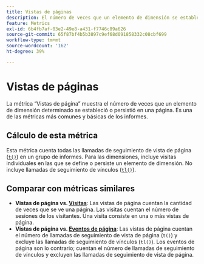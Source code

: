 ```yaml
---
title: Vistas de páginas
description: El número de veces que un elemento de dimensión se estableció o persistió en Adobe Analytics.
feature: Metrics
exl-id: 6b4fb7af-03e2-49e8-a431-f7746c89a626
source-git-commit: 65f87bf4b5b3897c9ef68d091858332c08cbf699
workflow-type: tm+mt
source-wordcount: '162'
ht-degree: 39%

---
```


# Vistas de páginas

La métrica “Vistas de página” muestra el número de veces que un elemento de dimensión determinado se estableció o persistió en una página. Es una de las métricas más comunes y básicas de los informes.

## Cálculo de esta métrica

Esta métrica cuenta todas las llamadas de seguimiento de vista de página ([`t()`](/help/implement/vars/functions/t-method.md)) en un grupo de informes. Para las dimensiones, incluye visitas individuales en las que se define o persiste un elemento de dimensión. No incluye llamadas de seguimiento de vínculos ([`tl()`](/help/implement/vars/functions/tl-method.md)).

## Comparar con métricas similares

* **Vistas de página vs. [Visitas](visits.md)**: Las vistas de página cuentan la cantidad de veces que se ve una página. Las visitas cuentan el número de sesiones de los visitantes. Una visita consiste en una o más vistas de página.
* **Vistas de página vs. [Eventos de página](page-events.md)**: Las vistas de página cuentan el número de llamadas de seguimiento de vista de página (`t()`) y excluye las llamadas de seguimiento de vínculos (`tl()`). Los eventos de página son lo contrario; cuentan el número de llamadas de seguimiento de vínculos y excluyen las llamadas de seguimiento de vista de página.

